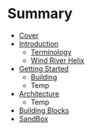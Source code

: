 # Summary

* [Cover](README.md)
* [Introduction](documentation/Introduction.md)
   * [Terminology](documentation/Terminology.md)
   * [Wind River Helix](documentation/WindRiverHelix.md)
* [Getting Started](documentation/GettingStarted.md)
   * [Building](documentation/Building.md)
   * Temp
* [Architecture](documentation/Architecture.md)
   * Temp
* [Building Blocks](documentation/BuildingBlocks.md)
* [SandBox](documentation/Sandbox.md)

